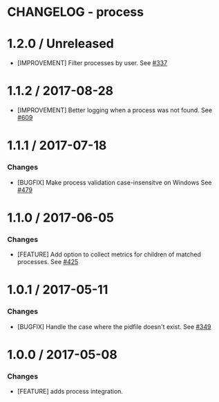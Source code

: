 # CHANGELOG - process

1.2.0 / Unreleased
==================

* [IMPROVEMENT] Filter processes by user. See [#337][]

1.1.2 / 2017-08-28
==================

 * [IMPROVEMENT] Better logging when a process was not found. See [#609][]

1.1.1 / 2017-07-18
==================

### Changes

* [BUGFIX] Make process validation case-insensitve on Windows See [#479][]

1.1.0 / 2017-06-05
==================

### Changes

* [FEATURE] Add option to collect metrics for children of matched processes. See [#425][]

1.0.1 / 2017-05-11
==================

### Changes

* [BUGFIX] Handle the case where the pidfile doesn't exist. See [#349][]


1.0.0 / 2017-05-08
==================

### Changes

* [FEATURE] adds process integration.

[#337]: https://github.com/DataDog/integrations-core/issues/337
[#349]: https://github.com/DataDog/integrations-core/issues/349
[#425]: https://github.com/DataDog/integrations-core/issues/425
[#479]: https://github.com/DataDog/integrations-core/issues/479
[#609]: https://github.com/DataDog/integrations-core/issues/609

[#337]: https://github.com/DataDog/integrations-core/issues/337
[#349]: https://github.com/DataDog/integrations-core/issues/349
[#425]: https://github.com/DataDog/integrations-core/issues/425
[#479]: https://github.com/DataDog/integrations-core/issues/479
[#609]: https://github.com/DataDog/integrations-core/issues/609
